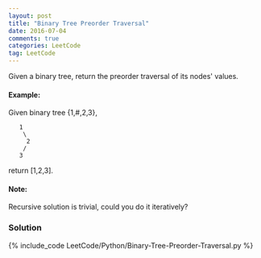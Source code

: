 ```yaml
---
layout: post
title: "Binary Tree Preorder Traversal"
date: 2016-07-04
comments: true
categories: LeetCode
tag: LeetCode
---
```



Given a binary tree, return the preorder traversal of its nodes' values.

#### Example:
Given binary tree {1,#,2,3},
```
   1
    \
     2
    /
   3
```
return [1,2,3].

#### Note: 
Recursive solution is trivial, could you do it iteratively?

<!--more-->
### Solution
{% include_code LeetCode/Python/Binary-Tree-Preorder-Traversal.py %}
